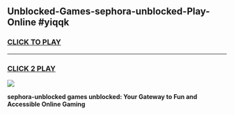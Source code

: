 
## Unblocked-Games-sephora-unblocked-Play-Online #yiqqk
<h3>
<a href="https://news.freeplayer.one?title=sephora-unblocked&ref=3">CLICK TO PLAY</a></h3>
<hr>

<h3>
<a href="https://news.freeplayer.one?title=sephora-unblocked&ref=3">CLICK 2 PLAY</a>
  
</h3>

<a href="https://news.freeplayer.one?title=sephora-unblocked&ref=3"><img src="https://clearcache.store/games.png"></a>


**sephora-unblocked games unblocked: Your Gateway to Fun and Accessible Online Gaming**
